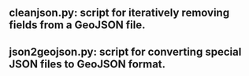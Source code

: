 ## cleanjson.py: script for iteratively removing fields from a GeoJSON file.

## json2geojson.py: script for converting special JSON files to GeoJSON format.

